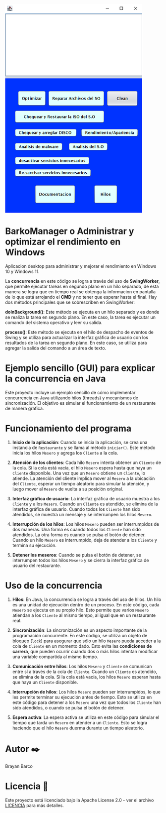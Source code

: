 
![BarkoManager](src/images/calculator.png)

# BarkoManager o Administrar y optimizar el rendimiento en Windows
Aplicacion desktop para administrar y mejorar el rendimiento en Windows 10 y Windows 11. 

La **concurrencia** en este código se logra a través del uso de **SwingWorker**, que permite ejecutar tareas en segundo plano en un hilo separado, de esta manera se logra que en tiempo real se obtenga la informacion en pantalla de lo que está arrojando el **CMD** y no tener que esperar hasta el final. Hay dos métodos principales que se sobrescriben en SwingWorker:

**doInBackground()**: Este método se ejecuta en un hilo separado y es donde se realiza la tarea en segundo plano. En este caso, la tarea es ejecutar un comando del sistema operativo y leer su salida.

**process()**: Este método se ejecuta en el hilo de despacho de eventos de Swing y se utiliza para actualizar la interfaz gráfica de usuario con los resultados de la tarea en segundo plano. En este caso, se utiliza para agregar la salida del comando a un área de texto.



# Ejemplo sencillo (GUI) para explicar la concurrencia en Java
Este proyecto incluye un ejemplo sencillo de cómo implementar concurrencia en Java utilizando hilos (threads) y mecanismos de sincronización. El objetivo es simular el funcionamiento de un restaurante de manera grafica.

# Funcionamiento del programa

1. **Inicio de la aplicación**: Cuando se inicia la aplicación, se crea una instancia de `Restaurante` y se llama al método `iniciar()`. Este método inicia los hilos `Mesero` y agrega los `Cliente` a la cola.

2. **Atención de los clientes**: Cada hilo `Mesero` intenta obtener un `Cliente` de la cola. Si la cola está vacía, el hilo `Mesero` espera hasta que haya un `Cliente` disponible. Una vez que un `Mesero` obtiene un `Cliente`, lo atiende. La atención del cliente implica mover al `Mesero` a la ubicación del `Cliente`, esperar un tiempo aleatorio para simular la atención, y luego mover al `Mesero` de vuelta a su posición original.

3. **Interfaz gráfica de usuario**: La interfaz gráfica de usuario muestra a los `Cliente` y a los `Mesero`. Cuando un `Cliente` es atendido, se elimina de la interfaz gráfica de usuario. Cuando todos los `Cliente` han sido atendidos, se muestra un mensaje y se interrumpen los hilos `Mesero`.

4. **Interrupción de los hilos**: Los hilos `Mesero` pueden ser interrumpidos de dos maneras. Una forma es cuando todos los `Cliente` han sido atendidos. La otra forma es cuando se pulsa el botón de detener. Cuando un hilo `Mesero` es interrumpido, deja de atender a los `Cliente` y termina su ejecución.

5. **Detener los meseros**: Cuando se pulsa el botón de detener, se interrumpen todos los hilos `Mesero` y se cierra la interfaz gráfica de usuario del restaurante.


# Uso de la concurrencia
1. **Hilos**: En Java, la concurrencia se logra a través del uso de hilos. Un hilo es una unidad de ejecución dentro de un proceso. En este código, cada `Mesero` se ejecuta en su propio hilo. Esto permite que varios `Mesero` atiendan a los `Cliente` al mismo tiempo, al igual que en un restaurante real.

2. **Sincronización**: La sincronización es un aspecto importante de la programación concurrente. En este código, se utiliza un objeto de bloqueo (`lock`) para asegurar que sólo un hilo `Mesero` pueda acceder a la cola de `Cliente` en un momento dado. Esto evita las **condiciones de carrera**, que pueden ocurrir cuando dos o más hilos intentan modificar una variable compartida al mismo tiempo.

3. **Comunicación entre hilos**: Los hilos `Mesero` y `Cliente` se comunican entre sí a través de la cola de `Cliente`. Cuando un `Cliente` es atendido, se elimina de la cola. Si la cola está vacía, los hilos `Mesero` esperan hasta que haya un `Cliente` disponible.

4. **Interrupción de hilos**: Los hilos `Mesero` pueden ser interrumpidos, lo que les permite terminar su ejecución antes de tiempo. Esto se utiliza en este código para detener a los `Mesero` una vez que todos los `Cliente` han sido atendidos, o cuando se pulsa el botón de detener.

5. **Espera activa**: La espera activa se utiliza en este código para simular el tiempo que tarda un `Mesero` en atender a un `Cliente`. Esto se logra haciendo que el hilo `Mesero` duerma durante un tiempo aleatorio.

# Autor ✒️
Brayan Barco
# Licencia 📄
Este proyecto está licenciado bajo la Apache License 2.0 - ver el archivo [LICENCIA](https://github.com/Barcodehub/BarkoManager/blob/main/LICENSE) para más detalles.
